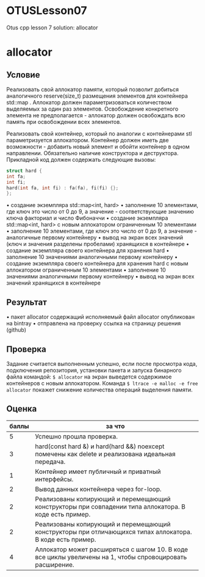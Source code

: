 # OTUSLesson07
Otus cpp lesson 7 solution: allocator

# allocator

## Условие

Реализовать свой аллокатор памяти, который позволит добиться аналогичного reserve(size_t) размещения элементов для контейнера std::map . Аллокатор должен параметризоваться количеством выделяемых за один раз элементов. Освобождение конкретного элемента не предполагается - аллокатор должен освобождать всю память при освобождении всех элементов.

Реализовать свой контейнер, который по аналогии с контейнерами stl параметризуется аллокатором. Контейнер должен иметь две возможности - добавить новый элемент и обойти контейнер в одном направлении. Обязательно наличие конструктора и деструктора.
Прикладной код должен содержать следующие вызовы:

```c++
struct hard {
int fa;
int fi;
hard(int fa, int fi) : fa(fa), fi(fi) {};
};
```

• создание экземпляра std::map<int, hard>
• заполнение 10 элементами, где ключ это число от 0 до 9, а значение - соответствующие значению ключа факториал и число Фибоначчи
• создание экземпляра std::map<int, hard> с новым аллокатором ограниченным 10 элементами
• заполнение 10 элементами, где ключ это число от 0 до 9, а значение - аналогичные первому контейнеру
• вывод на экран всех значений (ключ и значения разделены пробелами) хранящихся в контейнере
• создание экземпляра своего контейнера для хранения hard
• заполнение 10 значениями аналогичными первому контейнеру
• создание экземпляра своего контейнера для хранения hard с новым аллокатором ограниченным 10 элементами
• заполнение 10 значениями аналогичными первому контейнеру
• вывод на экран всех значений хранящихся в контейнере

## Результат

• пакет allocator содержащий исполняемый файл allocator опубликован на bintray
• отправлена на проверку ссылка на страницу решения (github)

## Проверка

Задание считается выполненным успешно, если после просмотра кода, подключения репозитория, установки
пакета и запуска бинарного файла командой:
`$ allocator`
на экран выведется содержимое контейнеров с новым аллокатором. Команда
`$ ltrace -e malloc -e free allocator`
покажет снижение количества операций выделения памяти.

## Оценка

| баллы | за что                                                       |
| ----- | ------------------------------------------------------------ |
| 5     | Успешно прошла проверка.                                     |
| 3     | hard(const hard &) и hard(hard &&) noexcept помечены как delete и реализована идеальная передача. |
| 1     | Контейнер имеет публичный и приватный интерфейсы.            |
| 2     | Вывод данных контейнера через for-loop.                      |
| 2     | Реализованы копирующий и перемещающий конструкторы при совпадении типа аллокатора. В коде есть пример. |
| 2     | Реализованы копирующий и перемещающий конструкторы при отличающихся типах аллокатора. В коде есть пример. |
| 4     | Аллокатор может расширяться с шагом 10. В коде все циклы увеличены на 1, чтобы спровоцировать расширение. |


